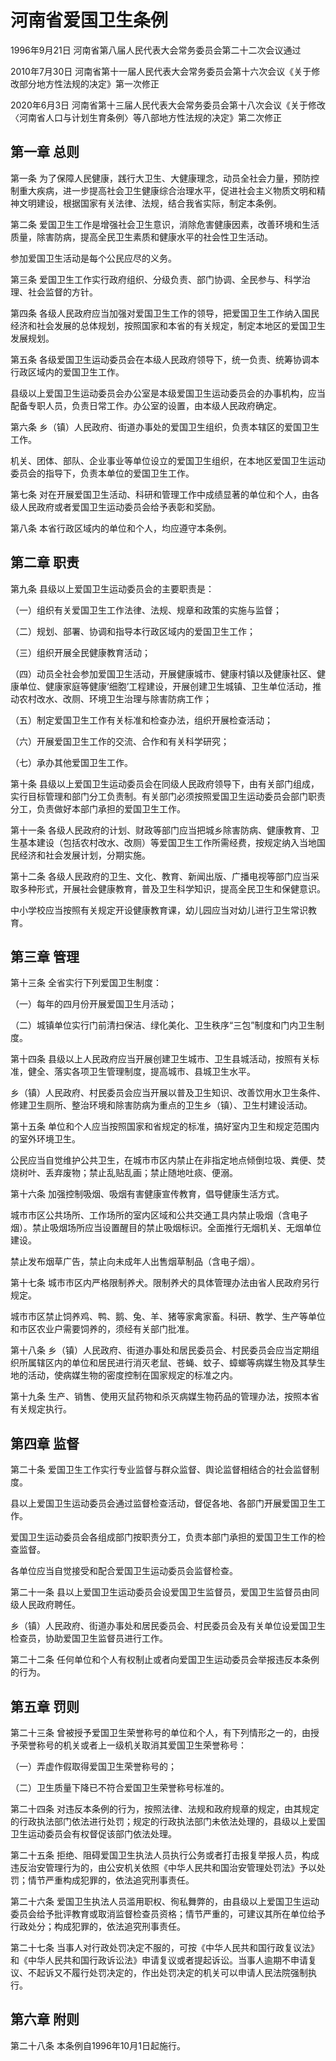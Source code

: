 # 河南省爱国卫生条例

1996年9月21日 河南省第八届人民代表大会常务委员会第二十二次会议通过

2010年7月30日 河南省第十一届人民代表大会常务委员会第十六次会议《关于修改部分地方性法规的决定》第一次修正

2020年6月3日 河南省第十三届人民代表大会常务委员会第十八次会议《关于修改〈河南省人口与计划生育条例〉等八部地方性法规的决定》第二次修正

<!-- INFO END -->

## 第一章  总则

第一条 为了保障人民健康，践行大卫生、大健康理念，动员全社会力量，预防控制重大疾病，进一步提高社会卫生健康综合治理水平，促进社会主义物质文明和精神文明建设，根据国家有关法律、法规，结合我省实际，制定本条例。

第二条 爱国卫生工作是增强社会卫生意识，消除危害健康因素，改善环境和生活质量，除害防病，提高全民卫生素质和健康水平的社会性卫生活动。

参加爱国卫生活动是每个公民应尽的义务。

第三条 爱国卫生工作实行政府组织、分级负责、部门协调、全民参与、科学治理、社会监督的方针。

第四条 各级人民政府应当加强对爱国卫生工作的领导，把爱国卫生工作纳入国民经济和社会发展的总体规划，按照国家和本省的有关规定，制定本地区的爱国卫生发展规划。

第五条 各级爱国卫生运动委员会在本级人民政府领导下，统一负责、统筹协调本行政区域内的爱国卫生工作。

县级以上爱国卫生运动委员会办公室是本级爱国卫生运动委员会的办事机构，应当配备专职人员，负责日常工作。办公室的设置，由本级人民政府确定。

第六条 乡（镇）人民政府、街道办事处的爱国卫生组织，负责本辖区的爱国卫生工作。

机关、团体、部队、企业事业等单位设立的爱国卫生组织，在本地区爱国卫生运动委员会的指导下，负责本单位的爱国卫生工作。

第七条 对在开展爱国卫生活动、科研和管理工作中成绩显著的单位和个人，由各级人民政府或者爱国卫生运动委员会给予表彰和奖励。

第八条 本省行政区域内的单位和个人，均应遵守本条例。

## 第二章  职责

第九条 县级以上爱国卫生运动委员会的主要职责是：

（一）组织有关爱国卫生工作法律、法规、规章和政策的实施与监督；

（二）规划、部署、协调和指导本行政区域内的爱国卫生工作；

（三）组织开展全民健康教育活动；

（四）动员全社会参加爱国卫生活动，开展健康城市、健康村镇以及健康社区、健康单位、健康家庭等健康‘细胞’工程建设，开展创建卫生城镇、卫生单位活动，推动农村改水、改厕、环境卫生治理与除害防病工作；

（五）制定爱国卫生工作有关标准和检查办法，组织开展检查活动；

（六）开展爱国卫生工作的交流、合作和有关科学研究；

（七）承办其他爱国卫生工作。

第十条 县级以上爱国卫生运动委员会在同级人民政府领导下，由有关部门组成，实行目标管理和部门分工负责制。有关部门必须按照爱国卫生运动委员会部门职责分工，负责做好本部门承担的爱国卫生工作。

第十一条 各级人民政府的计划、财政等部门应当把城乡除害防病、健康教育、卫生基本建设（包括农村改水、改厕）等爱国卫生工作所需经费，按规定纳入当地国民经济和社会发展计划，分期实施。

第十二条 各级人民政府的卫生、文化、教育、新闻出版、广播电视等部门应当采取多种形式，开展社会健康教育，普及卫生科学知识，提高全民卫生和保健意识。

中小学校应当按照有关规定开设健康教育课，幼儿园应当对幼儿进行卫生常识教育。

## 第三章  管理

第十三条 全省实行下列爱国卫生制度：

（一）每年的四月份开展爱国卫生月活动；

（二）城镇单位实行门前清扫保洁、绿化美化、卫生秩序“三包”制度和门内卫生制度。

第十四条 县级以上人民政府应当开展创建卫生城市、卫生县城活动，按照有关标准，健全、落实各项卫生管理制度，提高城市、县城卫生水平。

乡（镇）人民政府、村民委员会应当开展以普及卫生知识、改善饮用水卫生条件、修建卫生厕所、整治环境和除害防病为重点的卫生乡（镇）、卫生村建设活动。

第十五条 单位和个人应当按照国家和省规定的标准，搞好室内卫生和规定范围内的室外环境卫生。

公民应当自觉维护公共卫生，在城市市区内禁止在非指定地点倾倒垃圾、粪便、焚烧树叶、丢弃废物；禁止乱贴乱画；禁止随地吐痰、便溺。

第十六条 加强控制吸烟、吸烟有害健康宣传教育，倡导健康生活方式。

城市市区公共场所、工作场所的室内区域和公共交通工具内禁止吸烟（含电子烟）。禁止吸烟场所应当设置醒目的禁止吸烟标识。全面推行无烟机关、无烟单位建设。

禁止发布烟草广告，禁止向未成年人出售烟草制品（含电子烟）。

第十七条 城市市区内严格限制养犬。限制养犬的具体管理办法由省人民政府另行规定。

城市市区禁止饲养鸡、鸭、鹅、兔、羊、猪等家禽家畜。科研、教学、生产等单位和市区农业户需要饲养的，须经有关部门批准。

第十八条 乡（镇）人民政府、街道办事处和居民委员会、村民委员会应当定期组织所属辖区内的单位和居民进行消灭老鼠、苍蝇、蚊子、蟑螂等病媒生物及其孳生地的活动，使病媒生物的密度控制在国家规定的标准之内。

第十九条 生产、销售、使用灭鼠药物和杀灭病媒生物药品的管理办法，按照本省有关规定执行。

## 第四章  监督

第二十条 爱国卫生工作实行专业监督与群众监督、舆论监督相结合的社会监督制度。

县以上爱国卫生运动委员会通过监督检查活动，督促各地、各部门开展爱国卫生工作。

爱国卫生运动委员会各组成部门按职责分工，负责本部门承担的爱国卫生工作的检查监督。

各单位应当自觉接受和配合爱国卫生运动委员会监督检查。

第二十一条 县以上爱国卫生运动委员会设爱国卫生监督员，爱国卫生监督员由同级人民政府聘任。

乡（镇）人民政府、街道办事处和居民委员会、村民委员会及有关单位设爱国卫生检查员，协助爱国卫生监督员进行工作。

第二十二条 任何单位和个人有权制止或者向爱国卫生运动委员会举报违反本条例的行为。

## 第五章  罚则

第二十三条 曾被授予爱国卫生荣誉称号的单位和个人，有下列情形之一的，由授予荣誉称号的机关或者上一级机关取消其爱国卫生荣誉称号：

（一）弄虚作假取得爱国卫生荣誉称号的；

（二）卫生质量下降已不符合爱国卫生荣誉称号标准的。

第二十四条 对违反本条例的行为，按照法律、法规和政府规章的规定，由其规定的行政执法部门依法进行处罚；规定的行政执法部门未依法处理的，县级以上爱国卫生运动委员会有权督促该部门依法处理。

第二十五条 拒绝、阻碍爱国卫生执法人员执行公务或者打击报复举报人员，构成违反治安管理行为的，由公安机关依照《中华人民共和国治安管理处罚法》予以处罚；情节严重构成犯罪的，依法追究刑事责任。

第二十六条 爱国卫生执法人员滥用职权、徇私舞弊的，由县级以上爱国卫生运动委员会给予批评教育或取消监督检查员资格；情节严重的，可建议其所在单位给予行政处分；构成犯罪的，依法追究刑事责任。

第二十七条 当事人对行政处罚决定不服的，可按《中华人民共和国行政复议法》和《中华人民共和国行政诉讼法》申请复议或者提起诉讼。当事人逾期不申请复议、不起诉又不履行处罚决定的，作出处罚决定的机关可以申请人民法院强制执行。

## 第六章  附则

第二十八条 本条例自1996年10月1日起施行。

